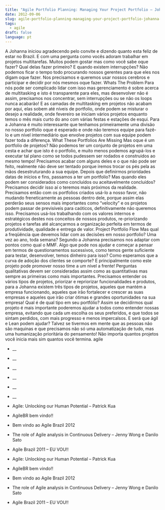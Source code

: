```yaml
---
title: "Agile Portfolio Planning: Managing Your Project Portfolio – Johanna Rothman"
date: 2012-09-06
slug: agile-portfolio-planning-managing-your-project-portfolio-johanna-rothman
tags:
  - agile
draft: false
language: pt
---
```


A Johanna iniciou agradecendo pelo convite e dizendo quanto esta feliz de estar no Brazil. E com uma pergunta como vocês adoram trabalhar em projetos multitarefas. Muitos podem gostar mas como você sabe oque fazer? Qual delas fazer primeiro? E quando existem interrupções? Não podemos ficar o tempo todo procurando nossos gerentes para que eles nos digam oque fazer. Nos precisamos e queremos usar nossos cerebros e participar e decidir por nós mesmos oque fazer.
Whats The Problem
Para nós pode ser complicado lidar com isso mas gerenciamento é sobre acerca de multitasking e isto é transparente para eles, mas desenvolver não é assim, precisamos nos concentrar, sem interrupções ou se não os loops nunca acabarão! E as camadas de multitasking em projetos não acabam por aqui, elas sobem até níveis de portfolio, onde podem se misturar o desejo a realidade, onde fevereiro se iniciam vários projetos enquanto temos o mês mais curto do ano com várias festas e estações de esqui. Para a Johanna é muito interessante que tenhamos primeiramente uma divisão no nosso portfolio oque é esperado e onde não teremos equipe para fazê-lo e um nível intermediário que envolve projetos com sua equipe podem fazer toda a diferença.
What These Portfolios Are Missing
Mas oque é um portfolio de projetos? Não podemos ter um conjunto de projetos em uma cesta e achar que isto é o portfolio, e muito menos podemos agrupá-los e executar tal plano como se todos pudessem ser rodados e construidos ao mesmo tempo! Precisamos acabar com alguns deles e o que não pode ser feito, realmente não deve ser tentado porque iremos trocar os pés pela as mãos desestruturando a sua equipe. Depois que definirmos prioridades datas de inícios e fins, passamos a ter um portfolio? Mas quando eles podem ser considerados como concluídos ou aceitavelmente concluídos? Precisamos decidir isso aí o teremos mais próximos da realidade.
Precisamos então com os portfolios criados usá-lo a nosso favor, não mudando freneticamente as pessoas dentro dele, porque assim elas perderão seus sensos mais importantes como “velocity” e os projetos podem passar de previsíveis para caóticos, definitivamente não queremos isso. Precisamos usá-los trabalhando com os valores internos e estratégicos destes nos conceitos de nossos produtos, re-priorizando projetos e tarefas até alcançarmos a organização perfeita em termos de produtividade, qualidade e entrega de valor.
Project Portfolio Flow
Mas qual a freqüência que devemos lidar com as decisões em nosso portfolio? Uma vez ao ano, toda semana? Segundo a Johanna precisamos nos adaptar com pontos como qual o MMF.
Algo que pode nos ajudar e começar a pensar em termos de questionamentos sucessivos, como temos gente suficiente para testar, desenvolver, temos dinheiro para isso? Como esperamos que a curva de adoção dos clientes se comporte? E principalmente como este projeto pode promover nosso time a um nível a frente! Perguntas qualitativas devem ser consideradas assim como as quantitativas mas sempre as primeiras como mais importantes.
Precisamos entender os vários tipos de projetos, priorizar e repriorizar funcionalidades e produtos, para a Johanna existem três tipos de projetos, aqueles que mantém a empresa funcionando, aqueles que irão fortalecer e crescer as suas empresas e aqueles que irão criar ótimas e grandes oportunidades na sua empresa! Qual é de qual tipo em seu portfólio?
Assim se decidirmos qual projeto é mais importante poderemos ajudar a todos como entender nossas empresa, evitando que cada um escolha os seus preferidos, e que todos se sintam perdidos, com mais progresso e menos impercalsos.
E será que ágil e Lean podem ajudar? Talvez se tivermos em mente que as pessoas não são maquinas e que precisamos não só uma automatização de tudo, mas uma humanização prioritária do pensamento!
Não importa quantos projetos você inicia mais sim quantos você termina.
agile
- __
- __
- __
- __
- __
- __

- Agile: Unlocking our Human Potential – Patrick Kua
- AgileBR bem vindo!!
- Bem vindo ao Agile Brazil 2012
- The role of Agile analysis in Continuous Delivery – Jenny Wong e Danilo Sato
- Agile Brazil 2011 – EU VOU!!

- Agile: Unlocking our Human Potential – Patrick Kua
- AgileBR bem vindo!!
- Bem vindo ao Agile Brazil 2012
- The role of Agile analysis in Continuous Delivery – Jenny Wong e Danilo Sato
- Agile Brazil 2011 – EU VOU!!